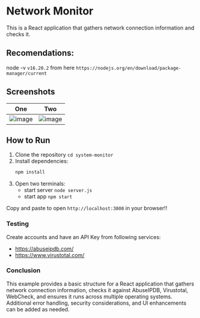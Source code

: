 # Network Monitor

This is a React application that gathers network connection information and checks it.

## Recomendations: 
node -v  `v16.20.2`   from here `https://nodejs.org/en/download/package-manager/current`

## Screenshots
|One| Two|
---|---
![image](https://github.com/user-attachments/assets/bbaa92bf-0ff7-4de8-b077-6dce2abda54f) | ![image](https://github.com/user-attachments/assets/73358a73-abb2-4224-a542-6631c8c4d000)



## How to Run

1. Clone the repository
  `cd system-monitor`
2. Install dependencies:
   ```bash
   npm install
3. Open two terminals:
   - start server `node server.js`
   - start app `npm start`
   
Copy and paste to open `http://localhost:3000` in your browser!!


### Testing
Create accounts and have an API Key from following  services: 
- https://abuseipdb.com/
- https://www.virustotal.com/



### Conclusion

This example provides a basic structure for a React application that gathers network connection information, checks it against AbuseIPDB, Virustotal, WebCheck, and ensures it runs across multiple operating systems. Additional error handling, security considerations, and UI enhancements can be added as needed.
